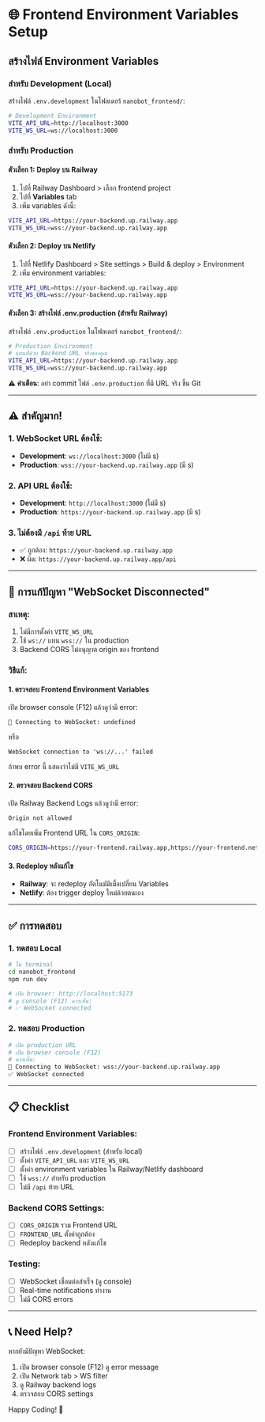 # 🌐 Frontend Environment Variables Setup

## สร้างไฟล์ Environment Variables

### สำหรับ Development (Local)

สร้างไฟล์ `.env.development` ในโฟลเดอร์ `nanobot_frontend/`:

```bash
# Development Environment
VITE_API_URL=http://localhost:3000
VITE_WS_URL=ws://localhost:3000
```

### สำหรับ Production

#### ตัวเลือก 1: Deploy บน Railway

1. ไปที่ Railway Dashboard > เลือก frontend project
2. ไปที่ **Variables** tab
3. เพิ่ม variables ดังนี้:

```bash
VITE_API_URL=https://your-backend.up.railway.app
VITE_WS_URL=wss://your-backend.up.railway.app
```

#### ตัวเลือก 2: Deploy บน Netlify

1. ไปที่ Netlify Dashboard > Site settings > Build & deploy > Environment
2. เพิ่ม environment variables:

```bash
VITE_API_URL=https://your-backend.up.railway.app
VITE_WS_URL=wss://your-backend.up.railway.app
```

#### ตัวเลือก 3: สร้างไฟล์ .env.production (สำหรับ Railway)

สร้างไฟล์ `.env.production` ในโฟลเดอร์ `nanobot_frontend/`:

```bash
# Production Environment
# แทนที่ด้วย Backend URL จริงของคุณ
VITE_API_URL=https://your-backend.up.railway.app
VITE_WS_URL=wss://your-backend.up.railway.app
```

⚠️ **คำเตือน**: อย่า commit ไฟล์ `.env.production` ที่มี URL จริง ขึ้น Git

---

## ⚠️ สำคัญมาก!

### 1. WebSocket URL ต้องใช้:
- **Development**: `ws://localhost:3000` (ไม่มี s)
- **Production**: `wss://your-backend.up.railway.app` (มี s)

### 2. API URL ต้องใช้:
- **Development**: `http://localhost:3000` (ไม่มี s)
- **Production**: `https://your-backend.up.railway.app` (มี s)

### 3. ไม่ต้องมี `/api` ท้าย URL
- ✅ ถูกต้อง: `https://your-backend.up.railway.app`
- ❌ ผิด: `https://your-backend.up.railway.app/api`

---

## 🔧 การแก้ปัญหา "WebSocket Disconnected"

### สาเหตุ:
1. ไม่มีการตั้งค่า `VITE_WS_URL`
2. ใช้ `ws://` แทน `wss://` ใน production
3. Backend CORS ไม่อนุญาต origin ของ frontend

### วิธีแก้:

#### 1. ตรวจสอบ Frontend Environment Variables

เปิด browser console (F12) แล้วดูว่ามี error:

```
🔌 Connecting to WebSocket: undefined
```

หรือ

```
WebSocket connection to 'ws://...' failed
```

ถ้าพบ error นี้ แสดงว่าไม่มี `VITE_WS_URL`

#### 2. ตรวจสอบ Backend CORS

เปิด Railway Backend Logs แล้วดูว่ามี error:

```
Origin not allowed
```

แก้ไขโดยเพิ่ม Frontend URL ใน `CORS_ORIGIN`:

```bash
CORS_ORIGIN=https://your-frontend.railway.app,https://your-frontend.netlify.app
```

#### 3. Redeploy หลังแก้ไข

- **Railway**: จะ redeploy อัตโนมัติเมื่อเปลี่ยน Variables
- **Netlify**: ต้อง trigger deploy ใหม่ด้วยตนเอง

---

## ✅ การทดสอบ

### 1. ทดสอบ Local

```bash
# ใน terminal
cd nanobot_frontend
npm run dev

# เปิด browser: http://localhost:5173
# ดู console (F12) ควรเห็น:
# ✅ WebSocket connected
```

### 2. ทดสอบ Production

```bash
# เปิด production URL
# เปิด browser console (F12)
# ควรเห็น:
🔌 Connecting to WebSocket: wss://your-backend.up.railway.app
✅ WebSocket connected
```

---

## 📋 Checklist

### Frontend Environment Variables:
- [ ] สร้างไฟล์ `.env.development` (สำหรับ local)
- [ ] ตั้งค่า `VITE_API_URL` และ `VITE_WS_URL`
- [ ] ตั้งค่า environment variables ใน Railway/Netlify dashboard
- [ ] ใช้ `wss://` สำหรับ production
- [ ] ไม่มี `/api` ท้าย URL

### Backend CORS Settings:
- [ ] `CORS_ORIGIN` รวม Frontend URL
- [ ] `FRONTEND_URL` ตั้งค่าถูกต้อง
- [ ] Redeploy backend หลังแก้ไข

### Testing:
- [ ] WebSocket เชื่อมต่อสำเร็จ (ดู console)
- [ ] Real-time notifications ทำงาน
- [ ] ไม่มี CORS errors

---

## 📞 Need Help?

หากยังมีปัญหา WebSocket:
1. เปิด browser console (F12) ดู error message
2. เปิด Network tab > WS filter
3. ดู Railway backend logs
4. ตรวจสอบ CORS settings

Happy Coding! 🚀

